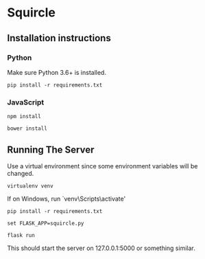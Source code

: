 # Squircle

## Installation instructions

### Python

Make sure Python 3.6+ is installed.

`pip install -r requirements.txt`

### JavaScript

`npm install`

`bower install`

## Running The Server

Use a virtual environment since some environment variables will be changed.

`virtualenv venv`

If on Windows, run `venv\Scripts\activate'

`pip install -r requirements.txt`

`set FLASK_APP=squircle.py`

`flask run`

This should start the server on 127.0.0.1:5000 or something similar.